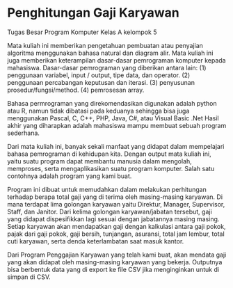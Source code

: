 # Penghitungan Gaji Karyawan
Tugas Besar Program Komputer Kelas A kelompok 5

  Mata kuliah ini memberikan pengetahuan pembuatan atau penyajian algoritma menggunakan bahasa natural dan diagram alir. Mata kuliah ini juga memberikan keterampilan dasar-dasar pemrograman komputer kepada mahasiswa. Dasar-dasar pemrograman yang diberikan antara lain: 
(1) penggunaan variabel, input / output, tipe data, dan operator.
(2) penggunaan percabangan keputusan dan iterasi.
(3) penyusunan prosedur/fungsi/method.
(4) pemrosesan array. 

  Bahasa permrograman yang direkomendasikan digunakan adalah python atau R, namun tidak dibatasi pada keduanya sehingga bisa juga menggunakan Pascal, C, C++, PHP, Java, C#, atau Visual Basic .Net Hasil akhir yang diharapkan adalah mahasiswa mampu membuat sebuah program sederhana.
  
  Dari mata kuliah ini, banyak sekali manfaat yang didapat dalam mempelajari bahasa pemrograman di kehidupan kita. Dengan output mata kuliah ini, yaitu suatu program dapat membantu manusia dalam mengolah, memproses, serta mengaplikasikan suatu program komputer. Salah satu contohnya adalah program yang kami buat. 
  
  Program ini dibuat untuk memudahkan dalam melakukan perhitungan terhadap berapa total gaji yang di terima oleh masing-masing karyawan. Di mana terdapat lima golongan karyawan yaitu Direktur, Manager, Supervisor, Staff, dan Janitor. Dari kelima golongan karyawan/jabatan tersebut, gaji yang didapat dispesifikkan lagi sesuai dengan jabatannya masing masing. Setiap karyawan akan mendapatkan gaji dengan kalkulasi antara gaji pokok, pajak dari gaji pokok, gaji bersih, tunjangan, asuransi, total jam lembur, total cuti karyawan, serta denda keterlambatan saat masuk kantor.

  Dari Program Penggajian Karyawan yang telah kami buat, akan mendata gaji yang akan didapat oleh masing-masing karyawan yang bekerja. Outputnya bisa berbentuk data yang di export ke file CSV jika menginginkan untuk di simpan di CSV.
